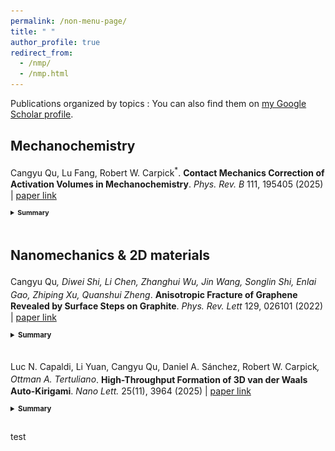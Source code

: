 ```yaml
---
permalink: /non-menu-page/
title: " "
author_profile: true
redirect_from: 
  - /nmp/
  - /nmp.html
---
```

Publications organized by topics
: You can also find them on [my Google Scholar profile](https://scholar.google.com/citations?user=fSUo-qEAAAAJ&hl=en&oi=ao).

<style>
details summary {
  font-size: 0.85em;
  line-height: 0.9;
  margin-top: 0.1em;
  margin-bottom: 0.1em;
}
</style>

<div style="line-height: 1.3; margin-bottom: 0.3em" markdown="1">
  <h2>Mechanochemistry</h2>

  Cangyu Qu, Lu Fang, Robert W. Carpick<sup>*</sup>. **Contact Mechanics Correction of Activation Volumes in Mechanochemistry**. _Phys. Rev. B_ 111, 195405 (2025) | [paper link](https://journals.aps.org/prb/abstract/10.1103/PhysRevB.111.195405)
  <details style="font-size: 0.9em;">
    <summary style="font-zie: 0.9em;"><strong> Summary</strong></summary>
    <p style="margin-bottom: 0.4em">
    This work did this did that xxx.
    </p>
    <img src="/images/bio-photo-2.jpg" alt="tit" width="400" style="display: block; margin: 0.4em auto;" />
  </details>
  <br>

  <h2>Nanomechanics & 2D materials</h2>

  Cangyu Qu<sup>*</sup>, Diwei Shi, Li Chen, Zhanghui Wu, Jin Wang, Songlin Shi, Enlai Gao, Zhiping Xu, Quanshui Zheng<sup>*</sup>. **Anisotropic Fracture of Graphene Revealed by Surface Steps on Graphite**. _Phys. Rev. Lett_ 129, 026101 (2022) | [paper link](https://journals.aps.org/prl/abstract/10.1103/PhysRevLett.129.026101)
  <details style="font-size: 0.9em;">
    <summary style="font-size: 0.9em;"><strong> Summary</strong></summary>
    <p style="margin-bottom: 0.4em">
    Graphene, a one-atom-thick sheet of carbon atoms, is renowned for its exceptional strength. But its resistance to fracture isn't uniform in all directions. By examining the atomic steps formed on graphite surfaces, we show that graphene  tend to crack more easily along certain orientations. This directional dependence, known as anisotropic fracture, is crucial for the functioning of graphene-based devices and relevant to a unique toughening mechanism in 2D materials.
    </p>
    <img src="/images/LucNL.png" alt="tit" width="400" style="display: block; margin: 0.4em auto;" />
  </details>
  <br>

  Luc N. Capaldi, Li Yuan, Cangyu Qu, Daniel A. Sánchez, Robert W. Carpick<sup>*</sup>, Ottman A. Tertuliano<sup>*</sup>. **High-Throughput Formation of 3D van der Waals Auto-Kirigami**. _Nano Lett._ 25(11), 3964 (2025) | [paper link](https://pubs.acs.org/doi/abs/10.1021/acs.nanolett.4c06637)
  <details style="font-size: 0.9em;">
    <summary style="font-size: 0.9em;"><strong> Summary</strong></summary>
    <p style="margin-bottom: 0.4em">
    This study introduces a novel, high-throughput method to create three-dimensional structures from two-dimensional materials like graphene. By leveraging a process called "auto-kirigami," we create fold and fracture of 2D materials into intricate 3D shapes without manual intervention. This advancement opens new avenues for designing flexible and responsive nanoscale devices.
    </p>
    <img src="/images/LucNL.png" alt="tit" width="400" style="display: block; margin: 0.4em auto;" />
  </details>
  <br>

</div>

<p style="line-height: 100%;"> test </p>